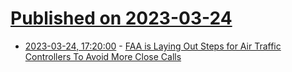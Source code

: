 # [Published on 2023-03-24](index.md)

* [2023-03-24, 17:20:00](https://news.slashdot.org/story/23/03/24/1613255/faa-is-laying-out-steps-for-air-traffic-controllers-to-avoid-more-close-calls?utm_source=rss1.0mainlinkanon&utm_medium=feed) - [FAA is Laying Out Steps for Air Traffic Controllers To Avoid More Close Calls](https://news.slashdot.org/story/23/03/24/1613255/faa-is-laying-out-steps-for-air-traffic-controllers-to-avoid-more-close-calls?utm_source=rss1.0mainlinkanon&utm_medium=feed)
